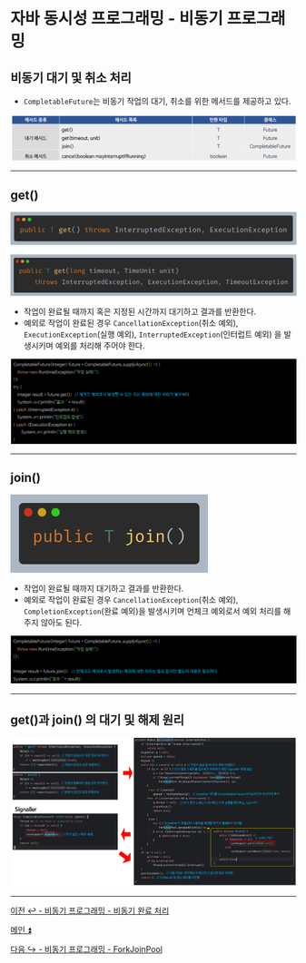 # 자바 동시성 프로그래밍 - 비동기 프로그래밍

## 비동기 대기 및 취소 처리

- `CompletableFuture`는 비동기 작업의 대기, 취소를 위한 메서드를 제공하고 있다.

![img_146.png](image/img_146.png)

---

## get()

![img_147.png](image/img_147.png)

![img_148.png](image/img_148.png)

- 작업이 완료될 때까지 혹은 지정된 시간까지 대기하고 결과를 반환한다.
- 예외로 작업이 완료된 경우 `CancellationException`(취소 예외), `ExecutionException`(실행 예외), `InterruptedException`(인터럽트 예외) 을 발생시키며 예외를 처리해 주어야 한다.

![img_150.png](image/img_150.png)

---

## join()

![img_149.png](image/img_149.png)

- 작업이 완료될 때까지 대기하고 결과를 반환한다.
- 예외로 작업이 완료된 경우 `CancellationException`(취소 예외), `CompletionException`(완료 예외)을 발생시키며 언체크 예외로서 예외 처리를 해주지 않아도 된다.

![img_151.png](image/img_151.png)

---

## get()과 join() 의 대기 및 해제 원리

![img_152.png](image/img_152.png)

---

[이전 ↩️ - 비동기 프로그래밍 - 비동기 완료 처리](https://github.com/genesis12345678/TIL/blob/main/Java/reactive/AsyncProgramming/%EC%99%84%EB%A3%8C%EC%B2%98%EB%A6%AC.md)

[메인 ⏫](https://github.com/genesis12345678/TIL/blob/main/Java/reactive/Main.md)

[다음 ↪️ - 비동기 프로그래밍 - ForkJoinPool](https://github.com/genesis12345678/TIL/blob/main/Java/reactive/AsyncProgramming/ForkJoinPool.md)